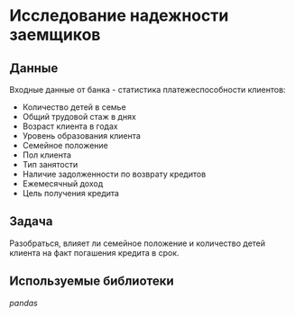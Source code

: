 # Исследование надежности заемщиков


## Данные

Входные данные от банка - статистика платежеспособности клиентов:
- Количество детей в семье 
- Общий трудовой стаж в днях
- Возраст клиента в годах
- Уровень образования клиента
- Семейное положение
- Пол клиента
- Тип занятости
- Наличие задолженности по возврату кредитов
- Ежемесячный доход
- Цель получения кредита

## Задача

Разобраться, влияет ли семейное положение и количество детей клиента на факт погашения кредита в срок.  

## Используемые библиотеки
*pandas*
